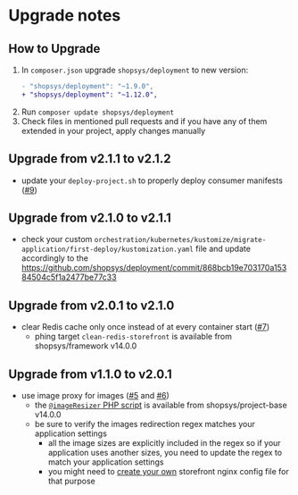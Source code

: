 # Upgrade notes

## How to Upgrade

1. In `composer.json` upgrade `shopsys/deployment` to new version:
    ```diff
   - "shopsys/deployment": "~1.9.0",
   + "shopsys/deployment": "~1.12.0",
    ```
2. Run `composer update shopsys/deployment`
3. Check files in mentioned pull requests and if you have any of them extended in your project, apply changes manually

## Upgrade from v2.1.1 to v2.1.2

- update your `deploy-project.sh` to properly deploy consumer manifests ([#9](https://github.com/shopsys/deployment/pull/9/files))

## Upgrade from v2.1.0 to v2.1.1

- check your custom `orchestration/kubernetes/kustomize/migrate-application/first-deploy/kustomization.yaml` file and update accordingly to the https://github.com/shopsys/deployment/commit/868bcb19e703170a15384504c5f1a2477be77c33

## Upgrade from v2.0.1 to v2.1.0

- clear Redis cache only once instead of at every container start ([#7](https://github.com/shopsys/deployment/pull/7/files))
    - phing target `clean-redis-storefront` is available from shopsys/framework v14.0.0

## Upgrade from v1.1.0 to v2.0.1

- use image proxy for images ([#5](https://github.com/shopsys/deployment/pull/5) and [#6](https://github.com/shopsys/deployment/pull/6))
    - the [`@imageResizer` PHP script](https://github.com/shopsys/shopsys/blob/14.0/project-base/app/web/imageResizer.php) is available from shopsys/project-base v14.0.0
    - be sure to verify the images redirection regex matches your application settings
        - all the image sizes are explicitly included in the regex so if your application uses another sizes, you need to update the regex to match your application settings
        - you might need to [create your own](https://github.com/shopsys/deployment#customize-deployment) storefront nginx config file for that purpose
